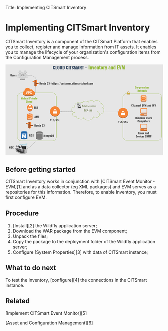 Title: Implementing CITSmart Inventory

# Implementing CITSmart Inventory

CITSmart Inventory is a component of the CITSmart Platform that enables you to collect, register and manage information from IT assets. It enables you to manage the lifecycle of your organization's configuration items from the Configuration Management process.  

![Architecture INV and EVM](images/cloud-arch-inv-evm.png)

## Before getting started

CITSmart Inventory works in conjunction with [CITSmart Event Monitor - EVM][1] and as a data collector (eg XML packages) and EVM serves as a repositories for this information. Therefore, to enable Inventory, you must first configure EVM.  


## Procedure

1. [Install][2] the Wildfly application server;
2. Download the WAR package from the EVM component;  
3. Unpack the files;  
4. Copy the package to the deployment folder of the Wildfly application server;  
5. Configure [System Properties][3] with data of CITSmart instance;

## What to do next

To test the Inventory, [configure][4] the connections in the CITSmart instance.

## Related

[Implement CITSmart Event Monitor][5]

[Asset and Configuration Management][6]


<!-- !!! tip "About"

    <b>Product/Version:</b> CITSmart | 9.00 &nbsp;&nbsp;
    <b>Updated:</b>01/22/2021


[1]:/en-us/citsmart-platform-9/additional-features/add-ons/event-monitor.html
[2]:/en-us/citsmart-platform-9/get-started/installation-and-upgrade/perform-installation.html
[3]:/en-us/citsmart-platform-9/get-started/installation-and-upgrade/perform-installation.html#configure-system-properties
[4]:/en-us/citsmart-platform-9/processes/event/configuration/set-inventory-connection.html
[5]:/en-us/citsmart-platform-9/additional-features/add-ons/event-monitor.html
[6]:/en-us/citsmart-platform-9/processes/configuration/overview.html
